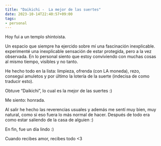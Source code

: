 ```yaml
---
title: "Daikichi -  La mejor de las suertes"
date: 2023-10-14T22:40:57+09:00
tags: 
- personal
---
```


Hoy fui a un templo shintoista.

Un espacio que siempre ha ejercido sobre mí una fascinación inexplicable. experimenté una inexplicable sensación de estar protegida, pero a la vez observada. En lo personal siento que estoy conviviendo con muchas cosas al mismo tiempo, visibles y no tanto.

He hecho todo en la lista: limpieza, ofrenda (con LA moneda), rezo, conseguí amuletos y por último la lotería de la suerte (indecisa de como traducir esto).

Obtuve “Daikichi”, lo cual es la mejor de las suertes :)

Me siento: honrada.

Al salir he hecho las reverencias usuales y además me sentí muy bien, muy natural, como si eso fuera lo más normal de hacer. Después de todo era como estar saliendo de la casa de alguien :)

En fin, fue un día lindo :)

Cuando recibes amor, recibes todo <3